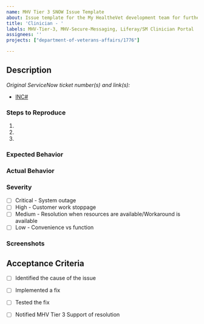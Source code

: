 ```yaml
---
name: MHV Tier 3 SNOW Issue Template
about: Issue template for the My HealtheVet development team for further investigation from Tier 3 issues originating in ServiceNow (staff-facing)
title: 'Clinician - '
labels: MHV-Tier-3, MHV-Secure-Messaging, Liferay/SM Clinician Portal
assignees: ''
projects: ["department-of-veterans-affairs/1776"]

---
```


## Description
<!-- A brief description of the bug -->

*Original ServiceNow ticket number(s) and link(s):*

- [INC#](URL)


### Steps to Reproduce
1. 
2. 
3. 

### Expected Behavior
<!-- What you expected to happen; you can reference a Figma design -->

### Actual Behavior
<!-- What actually happened -->

### Severity
- [ ] Critical - System outage
- [ ] High - Customer work stoppage
- [ ] Medium - Resolution when resources are available/Workaround is available
- [ ] Low - Convenience vs function

### Screenshots
<!-- Attach any relevant screenshots -->

## Acceptance Criteria
- [ ] Identified the cause of the issue
- [ ] Implemented a fix
- [ ] Tested the fix
- [ ] Notified MHV Tier 3 Support of resolution

